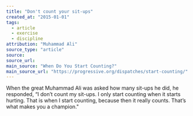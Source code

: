 ```yaml
---
title: "Don't count your sit-ups"
created_at: "2015-01-01"
tags:
  - article
  - exercise
  - discipline
attribution: "Muhammad Ali"
source_type: "article"
source:
source_url:
main_source: "When Do You Start Counting?"
main_source_url: "https://progressive.org/dispatches/start-counting/"
---
```


When the great Muhammad Ali was asked how many sit-ups he did, he responded, “I don’t count my sit-ups. I only start counting when it starts hurting. That is when I start counting, because then it really counts. That’s what makes you a champion."
